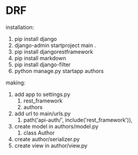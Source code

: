 # DRF

installation:
1. pip install django
2. django-admin startproject main .
3. pip install djangorestframework
4. pip install markdown
5. pip install django-filter
6.  python manage.py startapp authors

making:
1. add app to settings.py
   1. rest_framework
   2. authors
2. add url to main/urls.py
   1. path('api-auth/', include('rest_framework')),
3. create model in authors/model.py
   1. class Author
4. create author/serializer.py
5. create view in author/view.py